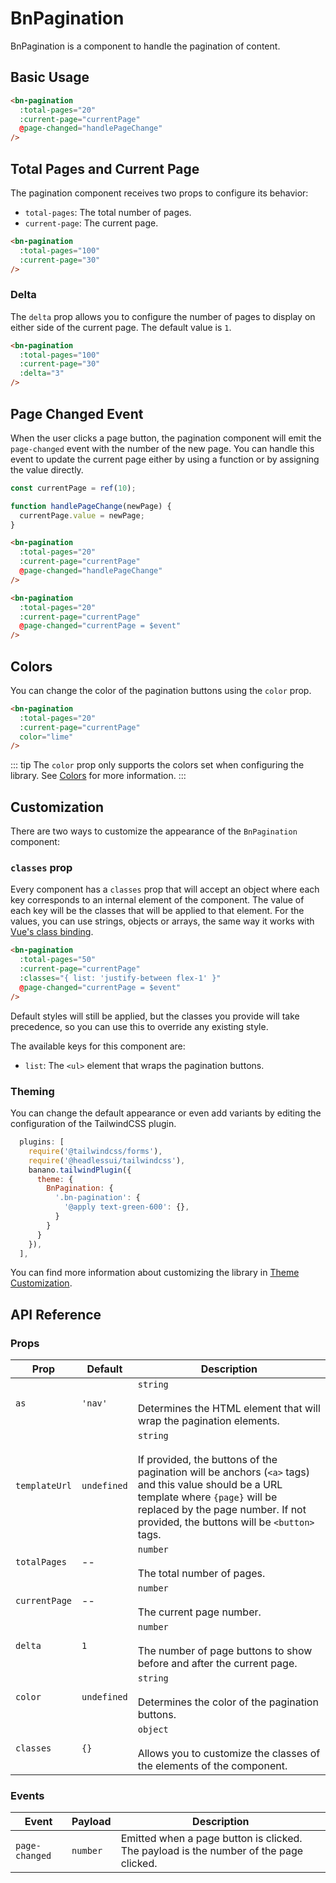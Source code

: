 <script setup lang="ts">
import { ref } from 'vue';
import BnPagination from '../../src/components/BnPagination/BnPagination.vue';

const currentPage = ref(10);
function handlePageChange(newPage) {
  currentPage.value = newPage;
}
</script>

# BnPagination

BnPagination is a component to handle the pagination of content.

## Basic Usage

```html
<bn-pagination
  :total-pages="20"
  :current-page="currentPage"
  @page-changed="handlePageChange"
/>
```
<code-preview>
  <bn-pagination :total-pages="20" :current-page="currentPage" @page-changed="handlePageChange" />
</code-preview>


## Total Pages and Current Page

The pagination component receives two props to configure its behavior:

- `total-pages`: The total number of pages.
- `current-page`: The current page.

```html
<bn-pagination
  :total-pages="100"
  :current-page="30"
/>
```

<code-preview>
  <bn-pagination :total-pages="100" :current-page="30" />
</code-preview>


### Delta

The `delta` prop allows you to configure the number of pages to display on either side of the current page. The default value is `1`.

```html
<bn-pagination
  :total-pages="100"
  :current-page="30"
  :delta="3"
/>
```

<code-preview>
  <bn-pagination :total-pages="100" :current-page="30" :delta="3" />
</code-preview>

## Page Changed Event

When the user clicks a page button, the pagination component will emit the `page-changed` event with the number of the new page. You can handle this event to update the current page either by using a function or by assigning the value directly.

```javascript
const currentPage = ref(10);

function handlePageChange(newPage) {
  currentPage.value = newPage;
}
```

```html
<bn-pagination
  :total-pages="20"
  :current-page="currentPage"
  @page-changed="handlePageChange"
/>
```

<code-preview>
  <bn-pagination :total-pages="20" :current-page="currentPage" @page-changed="handlePageChange" />
</code-preview>

```html
<bn-pagination
  :total-pages="20"
  :current-page="currentPage"
  @page-changed="currentPage = $event"
/>
```

<code-preview>
  <bn-pagination :total-pages="20" :current-page="currentPage" @page-changed="currentPage = $event" />
</code-preview>

## Colors

You can change the color of the pagination buttons using the `color` prop.

```html
<bn-pagination
  :total-pages="20"
  :current-page="currentPage"
  color="lime"
/>
```

<code-preview>
  <bn-pagination :total-pages="20" :current-page="currentPage" color="lime" />
</code-preview>

::: tip
The `color` prop only supports the colors set when configuring the library. See [Colors](../colors.md) for more information.
:::

## Customization

There are two ways to customize the appearance of the `BnPagination` component:

### `classes` prop

Every component has a `classes` prop that will accept an object where each key corresponds to an internal element of the component. The value of each key will be the classes that will be applied to that element. For the values, you can use strings, objects or arrays, the same way it works with [Vue's class binding](https://vuejs.org/guide/essentials/class-and-style.html).

```html
<bn-pagination
  :total-pages="50"
  :current-page="currentPage"
  :classes="{ list: 'justify-between flex-1' }"
  @page-changed="currentPage = $event"
/>
```

<code-preview>
  <bn-pagination
    :total-pages="50"
    :current-page="currentPage"
    :classes="{ list: 'justify-between flex-1' }"
    @page-changed="currentPage = $event"
  />
</code-preview>

Default styles will still be applied, but the classes you provide will take precedence, so you can use this to override any existing style.

The available keys for this component are:

- `list`: The `<ul>` element that wraps the pagination buttons.

### Theming

You can change the default appearance or even add variants by editing the configuration of the TailwindCSS plugin.

```javascript
  plugins: [
    require('@tailwindcss/forms'),
    require('@headlessui/tailwindcss'),
    banano.tailwindPlugin({
      theme: {
        BnPagination: {
          '.bn-pagination': {
            '@apply text-green-600': {},
          }
        }
      }
    }),
  ],
```

You can find more information about customizing the library in [Theme Customization](../theme-customization.md).


## API Reference

### Props

| Prop                    | Default     | Description |
| ----------------------- | ----------- | ----------- |
| `as`                    | `'nav'`     | `string` <br><br> Determines the HTML element that will wrap the pagination elements. |
| `templateUrl`           | `undefined` | `string` <br><br> If provided, the buttons of the pagination will be anchors (`<a>` tags) and this value should be a URL template where `{page}` will be replaced by the page number. If not provided, the buttons will be `<button>` tags. |
| `totalPages`            | --          | `number` <br><br> The total number of pages. |
| `currentPage`           | --          | `number` <br><br> The current page number. |
| `delta`                 | `1`         | `number` <br><br> The number of page buttons to show before and after the current page. |
| `color`                 | `undefined` | `string` <br><br> Determines the color of the pagination buttons. |
| `classes`               | `{}`        | `object` <br><br> Allows you to customize the classes of the elements of the component. |

### Events

| Event          | Payload | Description |
| -------------- | ------- | ----------- |
| `page-changed` | `number` | Emitted when a page button is clicked. The payload is the number of the page clicked. |